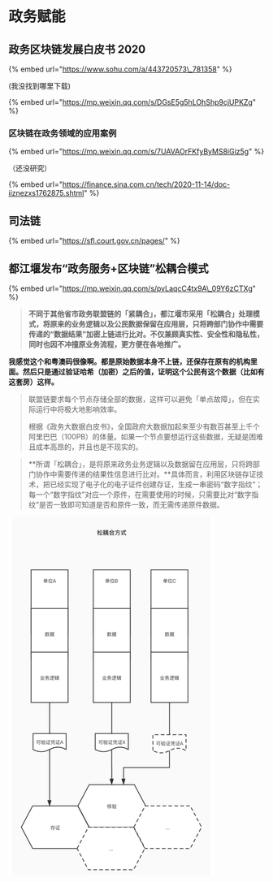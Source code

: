 # 政务赋能

## 政务区块链发展白皮书 2020 

{% embed url="https://www.sohu.com/a/443720573\_781358" %}

\(我没找到哪里下载\)



{% embed url="https://mp.weixin.qq.com/s/DGsE5g5hLOhShp9cjUPKZg" %}

### 区块链在政务领域的应用案例 <a id="activity-name"></a>

{% embed url="https://mp.weixin.qq.com/s/7UAVAOrFKfyByMS8iGiz5g" %}

（还没研究）

{% embed url="https://finance.sina.com.cn/tech/2020-11-14/doc-iiznezxs1762875.shtml" %}

## 司法链

{% embed url="https://sfl.court.gov.cn/pages/" %}

## 都江堰发布“政务服务+区块链”松耦合模式

{% embed url="https://mp.weixin.qq.com/s/pvLaqcC4tx9A\_09Y6zCTXg" %}

> **不同于其他省市政务联盟链的「紧耦合」，都江堰市采用「松耦合」处理模式，将原来的业务逻辑以及公民数据保留在应用层，只将跨部门协作中需要传递的“数据结果”加密上链进行比对。不仅兼顾真实性、安全性和隐私性，同时也因不冲撞原业务流程，更方便在各地推广。**

**我感觉这个和粤澳码很像啊。都是原始数据本身不上链，还保存在原有的机构里面。然后只是通过验证哈希（加密）之后的值，证明这个公民有这个数据（比如有这套房）这样。**

> 联盟链要求每个节点存储全部的数据，这样可以避免「单点故障」，但在实际运行中将极大地影响效率。
>
> 根据《政务大数据白皮书》，全国政府大数据加起来至少有数百甚至上千个阿里巴巴（100PB）的体量。如果一个节点要想运行这些数据，无疑是困难且成本高昂的，并且也是不现实的。

> **所谓「松耦合」，是将原来政务业务逻辑以及数据留在应用层，只将跨部门协作中需要传递的结果性信息进行比对。**具体而言，利用区块链存证技术，把已经实现了电子化的电子证件创建存证，生成一串密码“数字指纹”；每一个“数字指纹”对应一个原件，在需要使用的时候，只需要比对“数字指纹”是否一致即可知道是否和原件一致，而无需传递原件数据。

![](../.gitbook/assets/image%20%2833%29.png)

